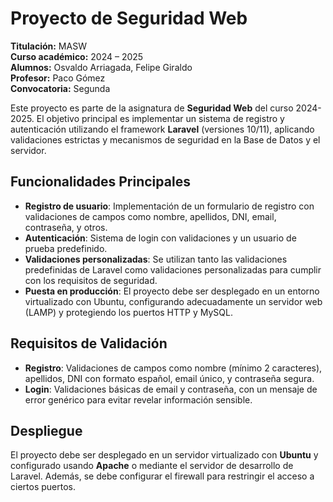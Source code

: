 # Proyecto de Seguridad Web

**Titulación:** MASW  
**Curso académico:** 2024 – 2025  
**Alumnos:** Osvaldo Arriagada, Felipe Giraldo  
**Profesor:** Paco Gómez  
**Convocatoria:** Segunda

Este proyecto es parte de la asignatura de **Seguridad Web** del curso 2024-2025. El objetivo principal es implementar un sistema de registro y autenticación utilizando el framework **Laravel** (versiones 10/11), aplicando validaciones estrictas y mecanismos de seguridad en la Base de Datos y el servidor.

## Funcionalidades Principales
- **Registro de usuario**: Implementación de un formulario de registro con validaciones de campos como nombre, apellidos, DNI, email, contraseña, y otros.
- **Autenticación**: Sistema de login con validaciones y un usuario de prueba predefinido.
- **Validaciones personalizadas**: Se utilizan tanto las validaciones predefinidas de Laravel como validaciones personalizadas para cumplir con los requisitos de seguridad.
- **Puesta en producción**: El proyecto debe ser desplegado en un entorno virtualizado con Ubuntu, configurando adecuadamente un servidor web (LAMP) y protegiendo los puertos HTTP y MySQL.

## Requisitos de Validación
- **Registro**: Validaciones de campos como nombre (mínimo 2 caracteres), apellidos, DNI con formato español, email único, y contraseña segura.
- **Login**: Validaciones básicas de email y contraseña, con un mensaje de error genérico para evitar revelar información sensible.

## Despliegue
El proyecto debe ser desplegado en un servidor virtualizado con **Ubuntu** y configurado usando **Apache** o mediante el servidor de desarrollo de Laravel. Además, se debe configurar el firewall para restringir el acceso a ciertos puertos.
